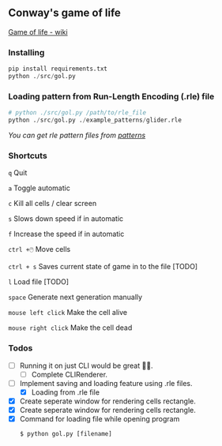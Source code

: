 ## Conway's game of life
[Game of life - wiki](https://en.wikipedia.org/wiki/Conway%27s_Game_of_Life)

### Installing
```python
pip install requirements.txt
python ./src/gol.py
```

### Loading pattern from Run-Length Encoding (.rle) file
```python
# python ./src/gol.py /path/to/rle_file
python ./src/gol.py ./example_patterns/glider.rle
```
*You can get rle pattern files from [patterns](https://conwaylife.com/wiki/Pattern_of_the_Year)*

### Shortcuts

`q` Quit

`a` Toggle automatic

`c` Kill all cells / clear screen

`s` Slows down speed if in automatic

`f` Increase the speed if in automatic

`ctrl +🖱️` Move cells

`ctrl + s` Saves current state of game in to the file [TODO]

`l` Load file [TODO]

`space` Generate next generation manually

`mouse left click` Make the cell alive

`mouse right click` Make the cell dead

### Todos

- [ ] Running it on just CLI would be great 🤷🏻.
    - [ ] Complete CLIRenderer.
- [ ] Implement saving and loading feature using .rle files.
    - [x]  Loading from .rle file
- [x] Create seperate window for rendering cells rectangle.
- [x] Create seperate window for rendering cells rectangle.
- [x] Command for loading file while opening program
    ```shell
    $ python gol.py [filename]
    ```
